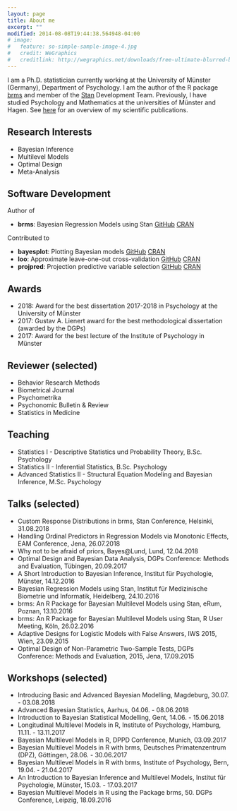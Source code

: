 ```yaml
---
layout: page
title: About me
excerpt: ""
modified: 2014-08-08T19:44:38.564948-04:00
# image:
#   feature: so-simple-sample-image-4.jpg
#   credit: WeGraphics
#   creditlink: http://wegraphics.net/downloads/free-ultimate-blurred-background-pack/
---
```


I am a Ph.D. statistician currently working at the University of Münster (Germany), Department of Psychology. I am the author of the R package [brms](https://github.com/paul-buerkner/brms) and member of the [Stan](http://mc-stan.org/) Development Team. Previously, I have studied Psychology and Mathematics at the universities of Münster and Hagen. See [here](../publications) for an overview of my scientific publications.

## Research Interests

* Bayesian Inference
* Multilevel Models
* Optimal Design
* Meta-Analysis

## Software Development

Author of

* **brms**: Bayesian Regression Models using Stan [GitHub](https://github.com/paul-buerkner/brms) [CRAN](https://CRAN.R-project.org/package=brms)

Contributed to

* **bayesplot**: Plotting Bayesian models [GitHub](https://github.com/stan-dev/bayesplot) [CRAN](https://cran.r-project.org/web/packages/bayesplot/)
* **loo**: Approximate leave-one-out cross-validation [GitHub](https://github.com/stan-dev/loo) [CRAN](https://cran.r-project.org/web/packages/loo/)
* **projpred**: Projection predictive variable selection [GitHub](https://github.com/stan-dev/projpred) [CRAN](https://cran.r-project.org/web/packages/projpred/)

## Awards

* 2018: Award for the best dissertation 2017-2018 in Psychology at the University of Münster
* 2017: Gustav A. Lienert award for the best methodological dissertation (awarded by the DGPs)
* 2017: Award for the best lecture of the Institute of Psychology in Münster

## Reviewer (selected)

* Behavior Research Methods
* Biometrical Journal
* Psychometrika
* Psychonomic Bulletin & Review
* Statistics in Medicine

## Teaching

* Statistics I - Descriptive Statistics und Probability Theory, B.Sc. Psychology
* Statistics II - Inferential Statistics, B.Sc. Psychology
* Advanced Statistics II - Structural Equation Modeling and Bayesian Inference, M.Sc. Psychology

## Talks (selected)

* Custom Response Distributions in brms, Stan Conference, Helsinki, 31.08.2018
* Handling Ordinal Predictors in Regression Models via Monotonic Effects, EAM Conference, Jena, 26.07.2018
* Why not to be afraid of priors, Bayes@Lund, Lund, 12.04.2018
* Optimal Design and Bayesian Data Analysis, DGPs Conference: Methods and Evaluation, Tübingen, 20.09.2017
* A Short Introduction to Bayesian Inference, Institut für Psychologie, Münster, 14.12.2016
* Bayesian Regression Models using Stan, Institut für Medizinische Biometrie und Informatik, Heidelberg, 24.10.2016
* brms: An R Package for Bayesian Multilevel Models using Stan, eRum, Poznan, 13.10.2016 
* brms: An R Package for Bayesian Multilevel Models using Stan, R User Meeting, Köln, 26.02.2016
* Adaptive Designs for Logistic Models with False Answers, IWS 2015, Wien, 23.09.2015
* Optimal Design of Non-Parametric Two-Sample Tests, DGPs Conference: Methods and Evaluation, 2015, Jena, 17.09.2015

## Workshops (selected)

* Introducing Basic and Advanced Bayesian Modelling, Magdeburg, 30.07. - 03.08.2018
* Advanced Bayesian Statistics, Aarhus, 04.06. - 08.06.2018
* Introduction to Bayesian Statistical Modelling, Gent, 14.06. - 15.06.2018
* Longitudinal Multilevel Models in R, Institute of Psychology, Hamburg, 11.11. - 13.11.2017
* Bayesian Multilevel Models in R, DPPD Conference, Munich, 03.09.2017
* Bayesian Multilevel Models in R with brms, Deutsches Primatenzentrum (DPZ), Göttingen, 28.06. - 30.06.2017
* Bayesian Multilevel Models in R with brms, Institute of Psychology, Bern, 19.04. - 21.04.2017
* An Introduction to Bayesian Inference and Multilevel Models, Institut für Psychologie, Münster, 15.03. - 17.03.2017
* Bayesian Multilevel Models in R using the Package brms, 50. DGPs Conference, Leipzig, 18.09.2016
